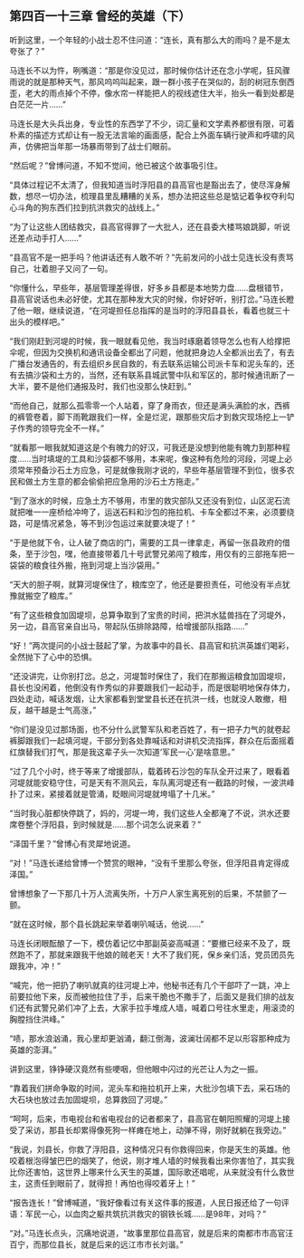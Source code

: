 ## 第四百一十三章 曾经的英雄（下）
听到这里，一个年轻的小战士忍不住问道：“连长，真有那么大的雨吗？是不是太夸张了？”

马连长不以为忤，咧嘴道：“那是你没见过，那时候你估计还在念小学呢，狂风骤雨说的就是那种天气，那风呜呜叫起来，跟一群小孩子在哭似的，刮的树冠东倒西歪，老大的雨点掉个不停，像水帘一样能把人的视线遮住大半，抬头一看到处都是白茫茫一片……”

马连长是大头兵出身，专业性的东西学了不少，词汇量和文学素养都很有限，可着朴素的描述方式却让有一股无法言喻的画面感，配合上外面车辆行驶声和呼啸的风声，仿佛把当年那一场暴雨带到了战士们眼前。

“然后呢？”曾博问道，不知不觉间，他已被这个故事吸引住。

“具体过程记不太清了，但我知道当时浮阳县的县高官也是豁出去了，使尽浑身解数，想尽一切办法，梳理县里乱糟糟的关系，想办法把这些总是惦记着争权夺利勾心斗角的狗东西们拉到抗洪救灾的战线上。”

“为了让这些人团结救灾，县高官得罪了一大批人，还在县委大楼骂娘跳脚，听说还差点动手打人……”

“县高官不是一把手吗？他讲话还有人敢不听？”先前发问的小战士见连长没有责骂自己，壮着胆子又问了一句。

“你懂什么，早些年，基层管理差得很，好多乡县都是本地势力盘……盘根错节，县高官说话也未必好使，尤其在那种发大灾的时候，你好好听，别打岔。”马连长瞪了他一眼，继续说道，“在河堤担任总指挥的是当时的浮阳县县长，看着也就三十出头的模样吧。”

“我们刚赶到河堤的时候，我一眼就看见他，我当时琢磨着领导怎么也有人给撑把伞呢，但因为交换机和通讯设备全都出了问题，他就把身边人全都派出去了，有去广播台发通告的，有去组织乡民自救的，有去联系运输公司派卡车和泥头车的，还有去搞沙袋和土方的，当然，还有联系县城武警中队和军区的，那时候通讯断了一大半，要不是他们通报及时，我们也没那么快赶到。”

“而他自己，就那么孤零零一个人站着，穿了身雨衣，但还是满头满脸的水，西裤的裤管卷着，脚下雨靴跟我们一样，全是烂泥，跟那些灾后才到救灾现场挖上一铲子作秀的领导完全不一样。”

“就看那一眼我就知道这是个有魄力的好汉，可我还是没想到他能有魄力到那种程度……当时填堤的工具和沙袋都不够用，本来呢，像这种有危险的河段，河堤上必须常年预备沙石土方应急，可是就像我刚才说的，早些年基层管理不到位，很多农民和做土方生意的都会偷偷把应急用的沙石土方拖走。”

“到了涨水的时候，应急土方不够用，市里的救灾部队又还没有到位，山区泥石流就把唯一一座桥给冲垮了，运送石料和沙包的拖拉机、卡车全都过不来，必须要绕路，可是情况紧急，等不到沙包运过来就要决堤了！”

“于是他就下令，让人破了商店的门，需要的工具一律拿走，再留一张县政府的借条，至于沙包，嘿，他直接带着几十号武警兄弟闯了粮库，用仅有的三部拖车把一袋袋的粮食往外搬，拖到河堤上当沙袋用。”

“天大的胆子啊，就算河堤保住了，粮库空了，他还是要担责任，可他没有半点犹豫就搬空了粮库。”

“有了这些粮食加固堤坝，总算争取到了宝贵的时间，把洪水猛兽挡在了河堤外，另一边，县高官亲自出马，带起队伍排除路障，给增援部队指路……”

“好！”两次提问的小战士鼓起了掌，为故事中的县长、县高官和抗洪英雄们喝彩，全然抛下了心中的恐惧。

“还没讲完，让你别打岔。总之，河堤暂时保住了，我们在那搬运粮食加固堤坝，县长也没闲着，他倒没有作秀似的非要跟我们一起动手，而是很聪明地保存体力，四处走动，喊话发烟，让大家都看到堂堂县长还在抗洪一线，也就没人敢撤，相反，越干越是士气高涨，”

“你们是没见过那场面，也不分什么武警军队和老百姓了，有一把子力气的就卷起裤脚跟我们一起填河堤，干部分到各处靠喊话和对讲机交流指挥，群众在后面摇着红旗替我们打气，那是我这辈子头一次知道‘军民一心’是啥意思。”

“过了几个小时，终于等来了增援部队，载着砖石沙包的车队全开过来了，眼看着河堤就能安稳守住，可是天有不测风云，车队离河堤还有一截路的时候，一波洪峰扑了过来，紧接着就是管涌，眨眼间河堤就垮塌了十几米。”

“当时我心脏都快停跳了，妈的，河堤一垮，我们这些人全都淹了不说，洪水还要席卷整个浮阳县，到时候就是……那个词怎么说来着？”

“泽国千里？”曾博心有灵犀地说道。

“对！”马连长递给曾博一个赞赏的眼神，“没有千里那么夸张，但浮阳县肯定得成泽国。”

曾博想象了一下那几十万人流离失所，十万户人家生离死别的后果，不禁颤了一颤。

“就在这时候，那个县长跳起来举着喇叭喊话，他说……”

马连长闭眼酝酿了一下，模仿着记忆中那副英姿高喊道：“要撤已经来不及了，既然跑不了，那就来跟我干他娘的贼老天！大不了我们死，保乡亲们活，党员团员先跟我冲，冲！”

“喊完，他一把扔了喇叭就真的往河堤上冲，他秘书还有几个干部吓了一跳，冲上前要拉他下来，反而被他拉住了手，后来干脆也不撒手了，后面又是我们排的战友们还有武警兄弟们冲了上去，大家手拉手堆成人墙，喊着口号往水里走，用滚烫的胸膛挡住洪峰。”

“啧，那水浪汹涌，我心里却更汹涌，翻江倒海，波澜壮阔都不足以形容那种成为英雄的澎湃。”

讲到这里，铮铮硬汉竟然有些哽咽，但他眼中闪过的光芒让人为之一振。

“靠着我们拼命争取的时间，泥头车和拖拉机开上来，大批沙包填下去，采石场的大石块也放过去加固堤坝，总算救回了河堤。”

“呵呵，后来，市电视台和省电视台的记者都来了，县高官在朝阳照耀的河堤上接受了采访，那县长却累得像死狗一样瘫在地上，动弹不得，刚好就躺在我旁边。”

“我说，刘县长，你救了浮阳县，这种情况只有你救得回来，你是天生的英雄。他咬着根泡得皱巴巴的烟笑了，他说，刚才堆人墙的时候我看出来你害怕了，其实我比你还害怕，这世界上哪来什么天生的英雄，国际歌还唱呢，从来就没有什么救世主，这责任到眼前了，就得担！再怕也得咬着牙上！”

“报告连长！”曾博喊道，“我好像看过有关这件事的报道，人民日报还给了一句评语：军民一心，以血肉之躯共筑抗洪救灾的钢铁长城……是98年，对吗？”

“对。”马连长点头，沉痛地说道，“故事里那位县高官，就是后来的南都市市高官汪百宁，而那位县长，就是后来的远江市市长刘谐。”


